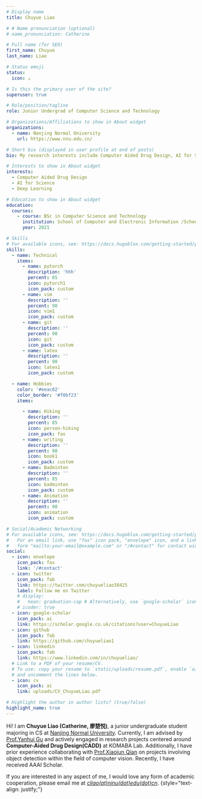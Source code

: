 ```yaml
---
# Display name
title: Chuyue Liao

# # Name pronunciation (optional)
# name_pronunciation: Catherine

# Full name (for SEO)
first_name: Chuyue
last_name: Liao

# Status emoji
status:
  icon: ☕️

# Is this the primary user of the site?
superuser: true

# Role/position/tagline
role: Junior Undergrad of Computer Science and Technology

# Organizations/Affiliations to show in About widget
organizations:
  - name: Nanjing Normal University
    url: https://www.nnu.edu.cn/

# Short bio (displayed in user profile at end of posts)
bio: My research interests include Computer Aided Drug Design, AI for Science and Deep Learning.

# Interests to show in About widget
interests:
  - Computer Aided Drug Design
  - AI for Science
  - Deep Learning

# Education to show in About widget
education:
  courses:
    - course: BSc in Computer Science and Technology
      institution: School of Computer and Electronic Information /School of Artificial Intelligence
      year: 2021

# Skills
# For available icons, see: https://docs.hugoblox.com/getting-started/page-builder/#icons
skills:
  - name: Technical
    items:
      - name: pytorch
        description: 'hhh'
        percent: 85
        icon: pytorch1
        icon_pack: custom    
      - name: vim
        description: ''
        percent: 90
        icon: vim1
        icon_pack: custom
      - name: git
        description: ''
        percent: 90
        icon: git
        icon_pack: custom
      - name: latex
        description: ''
        percent: 90
        icon: latex1
        icon_pack: custom      

  - name: Hobbies
    color: '#eeac02'
    color_border: '#f0bf23'
    items:

      - name: Hiking
        description: ''
        percent: 85
        icon: person-hiking
        icon_pack: fas
      - name: writing
        description: ''
        percent: 90
        icon: book1
        icon_pack: custom
      - name: Badminton
        description: ''
        percent: 85
        icon: badminton
        icon_pack: custom
      - name: Animation
        description: ''
        percent: 90
        icon: animation
        icon_pack: custom

# Social/Academic Networking
# For available icons, see: https://docs.hugoblox.com/getting-started/page-builder/#icons
#   For an email link, use "fas" icon pack, "envelope" icon, and a link in the
#   form "mailto:your-email@example.com" or "/#contact" for contact widget.
social:
  - icon: envelope
    icon_pack: fas
    link: '/#contact'
  - icon: twitter
    icon_pack: fab
    link: https://twitter.com/chuyueliao38425
    label: Follow me on Twitter
    # display:
    #   hean: graduation-cap # Alternatively, use `google-scholar` icon from `ai` icon pack
    # icoder: true
  - icon: google-scholar
    icon_pack: ai
    link: https://scholar.google.co.uk/citations?user=ChuyueLiao
  - icon: github
    icon_pack: fab
    link: https://github.com/chuyueliao1
  - icon: linkedin
    icon_pack: fab
    link: https://www.linkedin.com/in/chuyueliao/
  # Link to a PDF of your resume/CV.
  # To use: copy your resume to `static/uploads/resume.pdf`, enable `ai` icons in `params.yaml`,
  # and uncomment the lines below.
  - icon: cv
    icon_pack: ai
    link: uploads/CV_ChuyueLiao.pdf

# Highlight the author in author lists? (true/false)
highlight_name: true
---
```


Hi! I am **Chuyue Liao (Catherine, 廖楚悦)**, a junior undergraduate student majoring in CS at [Nanjing Normal University](https://www.nnu.edu.cn/). Currently, I am advised by [Prof.Yanhui Gu](http://ceai.njnu.edu.cn/user/?ID=komaba461) and actively engaged in research projects centered around **Computer-Aided Drug Design(CADD)** at KOMABA Lab. Additionally, I have prior experience collaborating with [Prof.Xiaojun Qian](http://223.2.10.226/user/?ID=05160) on projects involving object detection within the field of computer vision. Recently, I have received AAAI Scholar.

If you are interested in any aspect of me, I would love any form of academic cooperation, please email me at _[cliao(at)njnu(dot)edu(dot)cn](mailto:cliao@njnu.edu.cn)_.
{style="text-align: justify;"}
